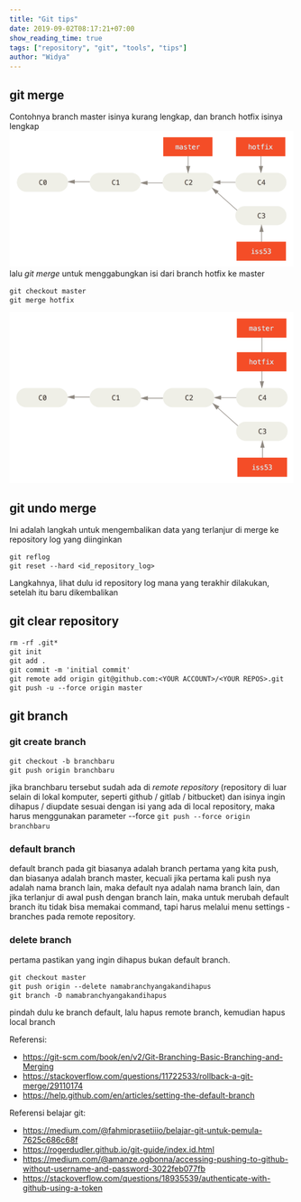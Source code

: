 ```yaml
---
title: "Git tips"
date: 2019-09-02T08:17:21+07:00
show_reading_time: true
tags: ["repository", "git", "tools", "tips"]
author: "Widya"
---
```


## git merge
Contohnya branch master isinya kurang lengkap, dan branch hotfix isinya lengkap
![git-merge-1](/images/2019/git-merge-1.png)
lalu *git merge <nama-branch>* untuk menggabungkan isi dari branch hotfix ke master
```
git checkout master
git merge hotfix
```
![git-merge-1](/images/2019/git-merge-2.png)


## git undo merge
Ini adalah langkah untuk mengembalikan data yang terlanjur di merge ke repository log yang diinginkan
```
git reflog
git reset --hard <id_repository_log>
```
Langkahnya, lihat dulu id repository log mana yang terakhir dilakukan, setelah itu baru dikembalikan

## git clear repository
```
rm -rf .git*
git init
git add .
git commit -m 'initial commit'
git remote add origin git@github.com:<YOUR ACCOUNT>/<YOUR REPOS>.git
git push -u --force origin master
```

## git branch
### git create branch
```
git checkout -b branchbaru
git push origin branchbaru
```
jika branchbaru tersebut sudah ada di *remote repository* (repository di luar selain di lokal komputer, seperti github / gitlab / bitbucket) dan isinya ingin dihapus / diupdate sesuai dengan isi yang ada di local repository, maka harus menggunakan parameter --force
`git push --force origin branchbaru`

### default branch
default branch pada git biasanya adalah branch pertama yang kita push, dan biasanya adalah branch master, kecuali jika pertama kali push nya adalah nama branch lain, maka default nya adalah nama branch lain, dan jika terlanjur di awal push dengan branch lain, maka untuk merubah default branch itu tidak bisa memakai command, tapi harus melalui menu settings - branches pada remote repository.

### delete branch
pertama pastikan yang ingin dihapus bukan default branch.
```
git checkout master
git push origin --delete namabranchyangakandihapus
git branch -D namabranchyangakandihapus
```
pindah dulu ke branch default, lalu hapus remote branch, kemudian hapus local branch


Referensi:

* https://git-scm.com/book/en/v2/Git-Branching-Basic-Branching-and-Merging
* https://stackoverflow.com/questions/11722533/rollback-a-git-merge/29110174
* https://help.github.com/en/articles/setting-the-default-branch

Referensi belajar git:

* https://medium.com/@fahmiprasetiiio/belajar-git-untuk-pemula-7625c686c68f
* https://rogerdudler.github.io/git-guide/index.id.html
* https://medium.com/@amanze.ogbonna/accessing-pushing-to-github-without-username-and-password-3022feb077fb
* https://stackoverflow.com/questions/18935539/authenticate-with-github-using-a-token
